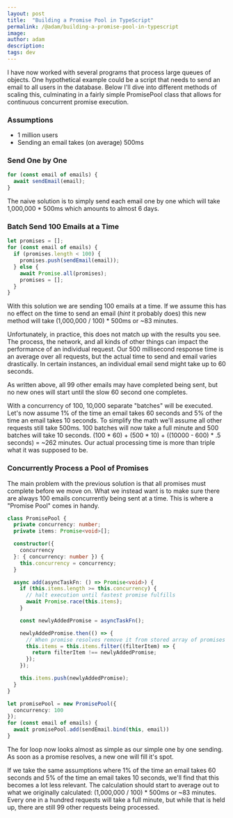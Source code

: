 ```yaml
---
layout: post
title:  "Building a Promise Pool in TypeScript"
permalink: /@adam/building-a-promise-pool-in-typescript
image: 
author: adam
description: 
tags: dev
---
```


I have now worked with several programs that process large queues of objects. One hypothetical example could be a script that needs to send an email to all users in the database.  Below I'll dive into different methods of scaling this, culminating in a fairly simple PromisePool class that allows for continuous concurrent promise execution.

### Assumptions

- 1 million users
- Sending an email takes (on average) 500ms

### Send One by One

```ts
for (const email of emails) {
  await sendEmail(email);
}
```

The naive solution is to simply send each email one by one which will take 1,000,000 * 500ms which amounts to almost 6 days.

### Batch Send 100 Emails at a Time

```ts
let promises = [];
for (const email of emails) {
  if (promises.length < 100) {
    promises.push(sendEmail(email));
  } else {
    await Promise.all(promises);
    promises = [];
  }
}
```

With this solution we are sending 100 emails at a time.  If we assume this has no effect on the time to send an email (*hint* it probably does) this new method will take (1,000,000 / 100) * 500ms or ~83 minutes.

Unfortunately, in practice, this does not match up with the results you see.  The process, the network, and all kinds of other things can impact the performance of an individual request.  Our 500 millisecond response time is an average over all requests, but the actual time to send and email varies drastically.  In certain instances, an individual email send might take up to 60 seconds.  

As written above, all 99 other emails may have completed being sent, but no new ones will start until the slow 60 second one completes. 

With a concurrency of 100, 10,000 separate "batches" will be executed.  Let's now assume 1% of the time an email takes 60 seconds and 5% of the time an email takes 10 seconds.  To simplify the math we'll assume all other requests still take 500ms.  100 batches will now take a full minute and 500 batches will take 10 seconds.  (100 * 60) + (500 * 10) + ((10000 - 600) * .5 seconds) = ~262 minutes.  Our actual processing time is more than triple what it was supposed to be.

### Concurrently Process a Pool of Promises

The main problem with the previous solution is that all promises must complete before we move on.  What we instead want is to make sure there are always 100 emails concurrently being sent at a time.  This is where a "Promise Pool" comes in handy.  

```ts
class PromisePool {
  private concurrency: number;
  private items: Promise<void>[];

  constructor({
    concurrency
  }: { concurrency: number }) {
    this.concurrency = concurrency;
  }

  async add(asyncTaskFn: () => Promise<void>) {
    if (this.items.length >= this.concurrency) {
      // halt execution until fastest promise fulfills
      await Promise.race(this.items);
    }

    const newlyAddedPromise = asyncTaskFn();

    newlyAddedPromise.then(() => {
      // When promise resolves remove it from stored array of promises
      this.items = this.items.filter((filterItem) => {
        return filterItem !== newlyAddedPromise;
      });
    });

    this.items.push(newlyAddedPromise);
  }
}

let promisePool = new PromisePool({
  concurrency: 100
});
for (const email of emails) {
  await promisePool.add(sendEmail.bind(this, email))
}
```

The for loop now looks almost as simple as our simple one by one sending. As soon as a promise resolves, a new one will fill it's spot.

If we take the same assumptions where 1% of the time an email takes 60 seconds and 5% of the time an email takes 10 seconds, we'll find that this becomes a lot less relevant.  The calculation should start to average out to what we originally calculated: (1,000,000 / 100) * 500ms or ~83 minutes.  Every one in a hundred requests will take a full minute, but while that is held up, there are still 99 other requests being processed.